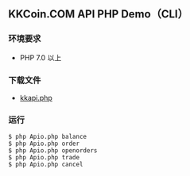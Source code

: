## KKCoin.COM API PHP Demo（CLI）

### 环境要求

- PHP 7.0 以上

### 下载文件

- [kkapi.php](https://github.com/KKCoinEx/api-php-demo/blob/master/kkapi.php)

### 运行

```
$ php Apio.php balance  
$ php Apio.php order  
$ php Apio.php openorders  
$ php Apio.php trade  
$ php Apio.php cancel  
```
